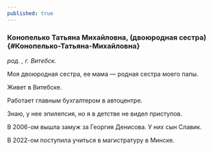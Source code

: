 ```yaml
---
published: true
---
```


### Конопелько Татьяна Михайловна, (двоюродная сестра) {#Конопелько-Татьяна-Михайловна}

_род. , г. Витебск._

Моя двоюродная сестра, ее мама — родная сестра моего папы.

Живет в Витебске. 

Работает главным бухгалтером в автоцентре.

Знаю, у нее эпилепсия, но я в детстве не видел приступов.

В 2006-ом вышла замуж за Георгия Денисова. У них сын Славик.

В 2022-ом поступила учиться в магистратуру в Минске.
